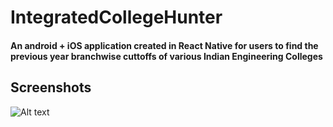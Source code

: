 # IntegratedCollegeHunter
#### An android + iOS application created in React Native for users to find the previous year branchwise cuttoffs of various Indian Engineering Colleges
## Screenshots
![Alt text](/Screenshots/1_Pixel?raw=true "Optional Title")
